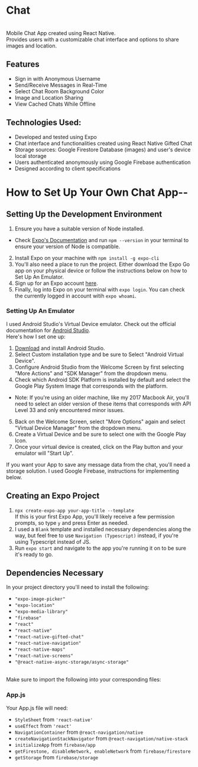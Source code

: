 # Chat
<br>
Mobile Chat App created using React Native.<br>
Provides users with a customizable chat interface and options to share images and location.
<br>

## Features 
* Sign in with Anonymous Username<br>
* Send/Receive Messages in Real-Time<br>
* Select Chat Room Background Color<br>
* Image and Location Sharing<br>
* View Cached Chats While Offline<br>

## Technologies Used:
* Developed and tested using Expo<br>
* Chat interface and functionalities created using React Native Gifted Chat<br>
* Storage sources: Google Firestore Database (images) and user's device local storage<br>
* Users authenticated anonymously using Google Firebase authentication<br>
* Designed according to client specifications<br>


# How to Set Up Your Own Chat App--

## Setting Up the Development Environment
1. Ensure you have a suitable version of Node installed. <br>
* Check [Expo's Documentation](https://docs.expo.dev/) and run ```npm --version``` in your terminal to ensure your version of Node is compatible. <br>
2. Install Expo on your machine with ```npm install -g expo-cli``` <br>
3. You'll also need a place to run the project.  Either download the Expo Go app on your physical device or follow the instructions below on how to Set Up An Emulator.<br>
4. Sign up for an Expo account [here](https://expo.dev/signup).<br>
5. Finally, log into Expo on your terminal with ```expo login```.  You can check the currently logged in account witih ```expo whoami```.<br>

### Setting Up An Emulator
I used Android Studio's Virtual Device emulator. Check out the official documentation for [Android Studio](https://developer.android.com/studio/run/emulator-acceleration). <br>
Here's how I set one up:
1. [Download](https://developer.android.com/studio) and install Android Studio.
2. Select Custom installation type and be sure to Select "Android Virtual Device".
3. Configure Android Studio from the Welcome Screen by first selecting "More Actions" and "SDK Manager" from the dropdown menu.
4. Check which Android SDK Platform is installed by default and select the Google Play System Image that corresponds with the platform.<br>
* Note: If you're using an older machine, like my 2017 Macbook Air, you'll need to select an older version of these items that corresponds with API Level 33 and only encountered minor issues.
5. Back on the Welcome Screen, select "More Options" again and select "Virtual Device Manager" from the dropdown menu.
6. Create a Virtual Device and be sure to select one with the Google Play Icon.
7. Once your virtual device is created, click on the Play button and your emulator will "Start Up".

If you want your App to save any message data from the chat, you'll need a storage solution.  I used Google Firebase, instructions for implementing below.

## Creating an Expo Project
1. ```npx create-expo-app your-app-title --template```<br>
If this is your first Expo App, you'll likely receive a few permission prompts, so type ```y``` and press Enter as needed.<br>
2. I used a ```Blank``` template and installed necessary dependencies along the way, but feel free to use ```Navigation (Typescript)``` instead, if you're using Typescript instead of JS. <br>
3. Run ```expo start``` and navigate to the app you're running it on to be sure it's ready to go.

## Dependencies Necessary
In your project directory you'll need to install the following:<br>
* ```"expo-image-picker"```
* ```"expo-location"```
* ```"expo-media-library"```
* ```"firebase"```
* ```"react"```
* ```"react-native"```
* ```"react-native-gifted-chat"```
* ```"react-native-navigation"```
* ```"react-native-maps"```
* ```"react-native-screens"```
* ```"@react-native-async-storage/async-storage"```<br>
<br>
Make sure to import the following into your corresponding files:

### App.js
Your App.js file will need:
* ```StyleSheet``` from ```'react-native'```
* ```useEffect``` from ```'react'```
* ```NavigationContainer``` from ```@react-navigation/native```
* ```createNavigationStackNavigator``` from ```@react-navigation/native-stack```
* ```initializeApp``` from ```firebase/app```
* ```getFirestone, disableNetwork, enableNetwork``` from ```firebase/firestore```
* ```getStorage``` from ```firebase/storage```


